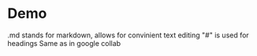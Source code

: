 # Demo

.md stands for markdown, allows for convinient text editing
"#" is used for headings
Same as in google collab


